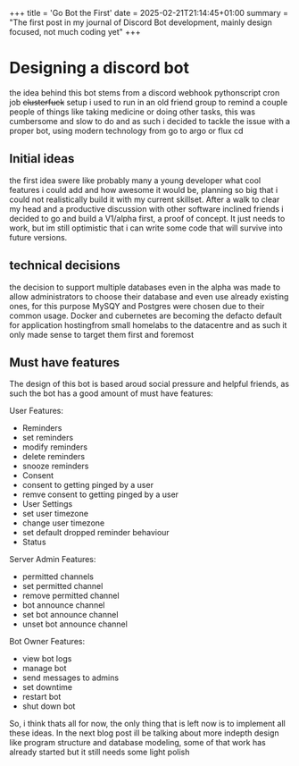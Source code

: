 +++
title = 'Go Bot the First'
date = 2025-02-21T21:14:45+01:00
summary = "The first post in my journal of Discord Bot development, mainly design focused, not much coding yet"
+++

# Designing a discord bot
the idea behind this bot stems from a discord webhook pythonscript cron job ~~clusterfuck~~ setup i used to run in an old friend group to remind a couple people of things like taking medicine or doing other tasks, this was cumbersome and slow to do and as such i decided to tackle the issue with a proper bot, using modern technology from go to argo or flux cd

## Initial ideas 
the first idea swere like probably many a young developer what cool features i could add and how awesome it would be, planning so big that i could not realistically build it with my current skillset. After a walk to clear my head and a productive discussion with other software inclined friends i decided to go and build a V1/alpha first, a proof of concept. It just needs to work, but im still optimistic that i can write some code that will survive into future versions.

## technical decisions
the decision to support multiple databases even in the alpha was made to allow administrators to choose their database and even use already existing ones, for this purpose MySQY and Postgres were chosen due to their common usage. Docker and cubernetes are becoming the defacto default for application hostingfrom small homelabs to the datacentre and as such it only made sense to target them first and foremost

## Must have features 

The design of this bot is based aroud social pressure and helpful friends, as such the bot has a good amount of must have features:

User Features:
- Reminders
 - set reminders
 - modify reminders
 - delete reminders
 - snooze reminders
- Consent
 - consent to getting pinged by a user
 - remve consent to getting pinged by a user
- User Settings
 - set user timezone
 - change user timezone
 - set default dropped reminder behaviour
- Status

Server Admin Features:
- permitted channels
 - set permitted channel
 - remove permitted channel
- bot announce channel
 - set bot announce channel
 - unset bot announce channel

Bot Owner Features: 
- view bot logs
- manage bot
 - send messages to admins
 - set downtime 
 - restart bot
 - shut down bot

So, i think thats all for now, the only thing that is left now is to implement all these ideas.
In the next blog post ill be talking about more indepth design like program structure and database modeling, some of that work has already started but it still needs some light polish
